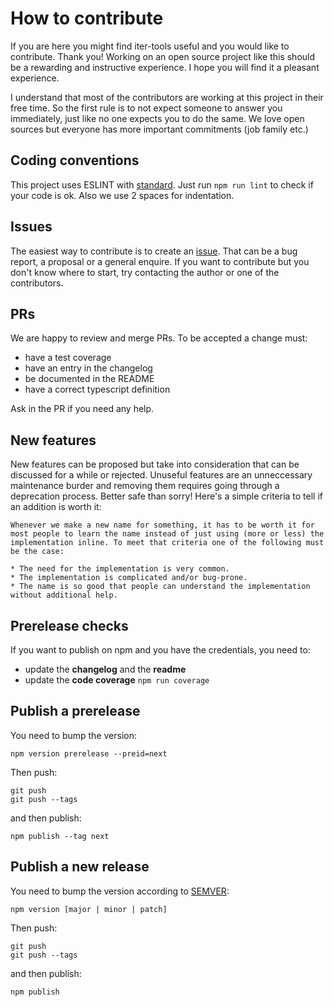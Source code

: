 # How to contribute

If you are here you might find iter-tools useful and you would like to contribute. Thank you!
Working on an open source project like this should be a rewarding and instructive experience. I hope you will find it a pleasant experience.

I understand that most of the contributors are working at this project in their free time. So the first rule is to not expect someone to answer you immediately, just like no one expects you to do the same. We love open sources but everyone has more important commitments (job family etc.)

## Coding conventions
This project uses ESLINT with [standard](https://standardjs.com/). Just run ```npm run lint``` to check if your code is ok. Also we use 2 spaces for indentation.

## Issues
The easiest way to contribute is to create an [issue](https://github.com/sithmel/iter-tools/issues). That can be a bug report, a proposal or a general enquire.
If you want to contribute but you don't know where to start, try contacting the author or one of the contributors.

## PRs
We are happy to review and merge PRs. To be accepted a change must:
* have a test coverage
* have an entry in the changelog
* be documented in the README
* have a correct typescript definition

Ask in the PR if you need any help.

## New features
New features can be proposed but take into consideration that can be discussed for a while or rejected. Unuseful features are an unneccessary maintenance burder and removing them requires going through a deprecation process. Better safe than sorry!
Here's a simple criteria to tell if an addition is worth it:
```
Whenever we make a new name for something, it has to be worth it for most people to learn the name instead of just using (more or less) the implementation inline. To meet that criteria one of the following must be the case:

* The need for the implementation is very common.
* The implementation is complicated and/or bug-prone.
* The name is so good that people can understand the implementation without additional help.
```

## Prerelease checks
If you want to publish on npm and you have the credentials, you need to:
* update the **changelog** and the **readme**
* update the **code coverage** ```npm run coverage```

## Publish a prerelease
You need to bump the version:
```
npm version prerelease --preid=next
```
Then push:
```
git push
git push --tags
```
and then publish:
```
npm publish --tag next
```

## Publish a new release
You need to bump the version according to [SEMVER](https://semver.org/):
```
npm version [major | minor | patch]
```
Then push:
```
git push
git push --tags
```
and then publish:
```
npm publish
```
